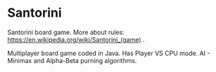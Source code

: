 # Santorini
Santorini board game.
More about rules: https://en.wikipedia.org/wiki/Santorini_(game) .

Multiplayer board game coded in Java.
Has Player VS CPU mode. 
AI - Minimax and Alpha-Beta purning algorithms.
